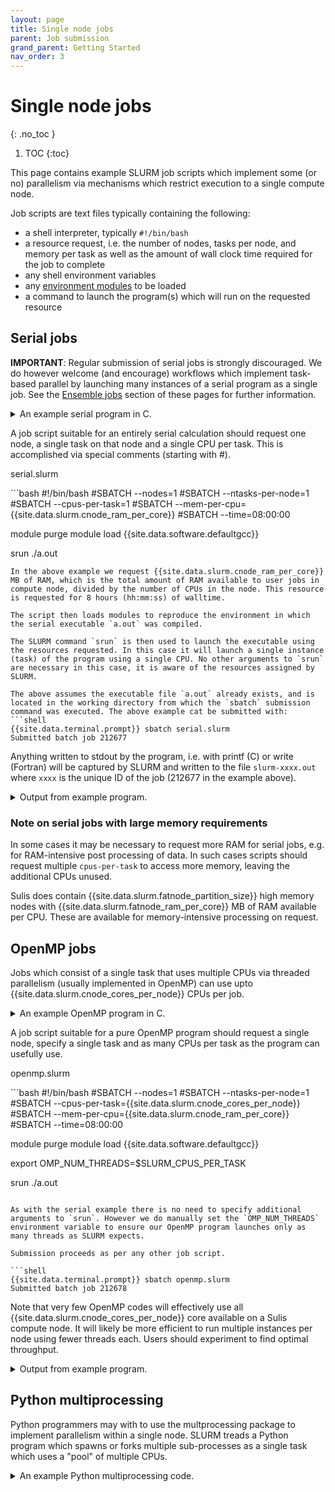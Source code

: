 ```yaml
---
layout: page
title: Single node jobs 
parent: Job submission
grand_parent: Getting Started
nav_order: 3
---
```


# Single node jobs
{: .no_toc }

1. TOC
{:toc}

This page contains example SLURM job scripts which implement some (or no) parallelism via mechanisms which restrict execution to a single compute node. 

Job scripts are text files typically containing the following:

- a shell interpreter, typically `#!/bin/bash`
- a resource request, i.e. the number of nodes, tasks per node, and memory per task as well as the amount of wall clock time required for the job to complete
- any shell environment variables
- any [environment modules](../../gettingstarted/software/modules) to be loaded
- a command to launch the program(s) which will run on the requested resource

<!-- DQ we might need a node here on charging model and node exclusivity. Will we always allocate (and charge for) a whole node to jobs which only use a fraction? --->

## Serial jobs

**IMPORTANT**: Regular submission of serial jobs is strongly discouraged. We do however welcome (and encourage) workflows which implement task-based parallel by launching many instances of a serial program as a single job. See the [Ensemble jobs](../../advanced/ensemble/) section of these pages for further information. 

<details markdown="block" class="detail">
  <summary>An example serial program in C.</summary>
A trivial serial job can be illustrated with the famous "Hello world" example in C. 

<p class="codeblock-label">hello_world.c</p>
```c 
#include <stdio.h>
int main() {
   printf("Hello World!");
   return 0;
}
``` 
This might be compiled into the executable `a.out` via:
```bash
{{site.data.terminal.prompt}} module load {{site.data.software.defaultgcc}}
{{site.data.terminal.prompt}} gcc hello_world.c
```
</details>

A job script suitable for an entirely serial calculation should request one node, a single task on that node and a single CPU per task. This is accomplished via special comments (starting with #).

<p class="codeblock-label">serial.slurm</p>
```bash
#!/bin/bash
#SBATCH --nodes=1
#SBATCH --ntasks-per-node=1
#SBATCH --cpus-per-task=1
#SBATCH --mem-per-cpu={{site.data.slurm.cnode_ram_per_core}}
#SBATCH --time=08:00:00

module purge
module load {{site.data.software.defaultgcc}}

srun ./a.out
```
In the above example we request {{site.data.slurm.cnode_ram_per_core}} MB of RAM, which is the total amount of RAM available to user jobs in compute node, divided by the number of CPUs in the node. This resource is requested for 8 hours (hh:mm:ss) of walltime.

The script then loads modules to reproduce the environment in which the serial executable `a.out` was compiled. 

The SLURM command `srun` is then used to launch the executable using the resources requested. In this case it will launch a single instance (task) of the program using a single CPU. No other arguments to `srun` are necessary in this case, it is aware of the resources assigned by SLURM.

The above assumes the executable file `a.out` already exists, and is located in the working directory from which the `sbatch` submission command was executed. The above example cat be submitted with:
```shell
{{site.data.terminal.prompt}} sbatch serial.slurm
Submitted batch job 212677
```
Anything written to stdout by the program, i.e. with printf (C) or write (Fortran) will be captured 
by SLURM and written to the file `slurm-xxxx.out` where `xxxx` is the unique ID of the job (212677 in the example above). 

<details markdown="block" class="detail">
  <summary>Output from example program.</summary>
```shell
{{site.data.terminal.prompt}} cat slurm-212677.out
Hello World!
```
</details>

### Note on serial jobs with large memory requirements

In some cases it may be necessary to request more RAM for serial jobs,  e.g. for RAM-intensive post processing of data. In such cases scripts should request multiple ``cpus-per-task`` to access more memory, leaving the additional CPUs unused.

Sulis does contain {{site.data.slurm.fatnode_partition_size}} high memory nodes with {{site.data.slurm.fatnode_ram_per_core}} MB of RAM available per CPU. These are available for memory-intensive processing on request.

## OpenMP jobs

Jobs which consist of a single task that uses multiple CPUs via threaded parallelism (usually implemented in OpenMP) can use upto {{site.data.slurm.cnode_cores_per_node}} CPUs per job.

<details markdown="block" class="detail">
  <summary>An example OpenMP program in C.</summary>
An extension of our trivial example from above. 

<p class="codeblock-label">omp_hello.c</p>
```c 
#include <stdio.h>
#include <omp.h>
int main ()  {
  int nthreads, tid;
#pragma omp parallel private(tid)
  {
    tid = omp_get_thread_num();
    printf("Hello world from thread = %d\n", tid);
    if (tid == 0) {
        nthreads = omp_get_num_threads();
        printf("Number of threads = %d\n", nthreads);
    }
  }
}
``` 
This might be compiled into the executable `a.out` via:
```bash
{{site.data.terminal.prompt}} module load {{site.data.software.defaultgcc}}
{{site.data.terminal.prompt}} gcc -fopenmp omp_hello.c
```
</details>

A job script suitable for a pure OpenMP program should request a single node, specify a single task and as many CPUs per task as the program can usefully use. 

<p class="codeblock-label">openmp.slurm</p>
```bash
#!/bin/bash
#SBATCH --nodes=1
#SBATCH --ntasks-per-node=1
#SBATCH --cpus-per-task={{site.data.slurm.cnode_cores_per_node}}
#SBATCH --mem-per-cpu={{site.data.slurm.cnode_ram_per_core}}
#SBATCH --time=08:00:00

module purge
module load {{site.data.software.defaultgcc}}

export OMP_NUM_THREADS=$SLURM_CPUS_PER_TASK

srun ./a.out
```

As with the serial example there is no need to specify additional arguments to `srun`. However we do manually set the `OMP_NUM_THREADS` environment variable to ensure our OpenMP program launches only as many threads as SLURM expects. 

Submission proceeds as per any other job script.

```shell
{{site.data.terminal.prompt}} sbatch openmp.slurm
Submitted batch job 212678
```

Note that very few OpenMP codes will effectively use all {{site.data.slurm.cnode_cores_per_node}} core available on a Sulis compute node. It will likely be more efficient to run multiple instances per node using fewer threads each. Users should experiment to find optimal throughput.

<details markdown="block" class="detail">
  <summary>Output from example program.</summary>
```shell
{{site.data.terminal.prompt}} cat slurm-212678.out
Hello world from thread = 6
Hello world from thread = 26
Hello world from thread = 32
Hello world from thread = 35
Hello world from thread = 42
Hello world from thread = 1
Hello world from thread = 2
Hello world from thread = 47
Hello world from thread = 45
Hello world from thread = 46
Hello world from thread = 4
Hello world from thread = 50
Hello world from thread = 51
Hello world from thread = 54
Hello world from thread = 7
Hello world from thread = 58
Hello world from thread = 59
Hello world from thread = 60
Hello world from thread = 61
Hello world from thread = 62
Hello world from thread = 63
Hello world from thread = 9
Hello world from thread = 66
Hello world from thread = 67
Hello world from thread = 69
Hello world from thread = 70
Hello world from thread = 72
Hello world from thread = 73
Hello world from thread = 74
Hello world from thread = 76
Hello world from thread = 79
Hello world from thread = 80
Hello world from thread = 82
Hello world from thread = 83
Hello world from thread = 84
Hello world from thread = 86
Hello world from thread = 87
Hello world from thread = 90
Hello world from thread = 89
Hello world from thread = 92
Hello world from thread = 94
Hello world from thread = 95
Hello world from thread = 98
Hello world from thread = 15
Hello world from thread = 100
Hello world from thread = 102
Hello world from thread = 16
Hello world from thread = 106
Hello world from thread = 108
Hello world from thread = 109
Hello world from thread = 110
Hello world from thread = 17
Hello world from thread = 113
Hello world from thread = 115
Hello world from thread = 117
Hello world from thread = 118
Hello world from thread = 120
Hello world from thread = 121
Hello world from thread = 123
Hello world from thread = 125
Hello world from thread = 126
Hello world from thread = 0
Hello world from thread = 25
Hello world from thread = 28
Hello world from thread = 30
Hello world from thread = 33
Hello world from thread = 38
Hello world from thread = 39
Hello world from thread = 5
Hello world from thread = 44
Hello world from thread = 48
Hello world from thread = 52
Hello world from thread = 55
Hello world from thread = 57
Hello world from thread = 65
Hello world from thread = 71
Hello world from thread = 75
Hello world from thread = 78
Hello world from thread = 14
Hello world from thread = 85
Hello world from thread = 88
Hello world from thread = 91
Hello world from thread = 96
Hello world from thread = 97
Hello world from thread = 101
Hello world from thread = 104
Hello world from thread = 18
Hello world from thread = 111
Hello world from thread = 114
Hello world from thread = 116
Hello world from thread = 119
Hello world from thread = 21
Hello world from thread = 24
Hello world from thread = 27
Hello world from thread = 29
Hello world from thread = 34
Hello world from thread = 36
Hello world from thread = 40
Hello world from thread = 41
Hello world from thread = 3
Hello world from thread = 43
Hello world from thread = 49
Hello world from thread = 53
Hello world from thread = 56
Hello world from thread = 64
Hello world from thread = 10
Hello world from thread = 68
Hello world from thread = 11
Hello world from thread = 77
Hello world from thread = 81
Hello world from thread = 127
Hello world from thread = 13
Hello world from thread = 93
Hello world from thread = 8
Hello world from thread = 99
Hello world from thread = 103
Hello world from thread = 105
Hello world from thread = 107
Hello world from thread = 112
Hello world from thread = 19
Hello world from thread = 22
Hello world from thread = 20
Hello world from thread = 122
Hello world from thread = 124
Hello world from thread = 23
Number of threads = 128
Hello world from thread = 31
Hello world from thread = 37
Hello world from thread = 12
```
</details>

## Python multiprocessing

Python programmers may with to use the multprocessing package to implement parallelism within a single node. SLURM treads a Python program which spawns or forks multiple sub-processes as a single task which uses a "pool" of multiple CPUs.

<details markdown="block" class="detail">
  <summary>An example Python multiprocessing code.</summary>
This squares the first `N` integers, distributing the work over a pool of `p` processes. 

<p class="codeblock-label">example_mp.py</p>
```python
import sys
from multiprocessing import Pool

if len(sys.argv) != 3:
    print("Usage ", argv[0]," <p> <N>")
    sys.exit()
else:
    p = int(sys.argv[1])
    N = int(sys.argv[2])
    
def f(x):
    return x*x

if __name__ == '__main__':

    # Create a list of inputs to the function f
    inputs = range(N)
    
    # Evaluate f for all inputs using a pool of processes
    with Pool(p) as my_pool:
        print(my_pool.map(f, inputs))
```
</details>

The following job script runs this example. The number of CPUs per task allocated by SLURM is passed into the Python script as the first argument and used to set the size of the multiprocessing pool equal to the number of CPUs per task allocated by SLURM. 

Note that the number of function inputs (specified by the second argument) does not need to match the size of the pool. Optimal load balancing across processors will occur when the number of inputs is a multiple of the pool size, assuming each input requires a similar amount of CPU time.

<p class="codeblock-label">multiprocessing.slurm</p>
```bash
#!/bin/bash
#SBATCH --nodes=1
#SBATCH --ntasks-per-node=1
#SBATCH --cpus-per-task={{site.data.slurm.cnode_cores_per_node}}
#SBATCH --mem-per-cpu={{site.data.slurm.cnode_ram_per_core}}
#SBATCH --time=08:00:00

module purge
module load {{site.data.software.defaultgcccore}} {{site.data.software.defaultpython}}

export p=$SLURM_CPUS_PER_TASK # Size of multiprocessing pool
export N=128                  # Number of inputs

# example_mp.py sets pool size from the first argument
srun python example_mp.py $p $N
```

<!-- A note of caution on use of the [Python subprocesses](https://docs.python.org/3/library/subprocess.html) within functions invoked by a multiprocessing pool. This may be desirable if using Python to launch multiple instances of a compiled serial program to implement an ensemble computing workflow. However the additional processes may be starved of CPU resource resulting in poor performance without specifying appropriate options to `srun`. This is discussed in more detail in the [Advanced topics](../../advanced/ensemble/subprocess/) section. -->

Submission proceeds as per any other job script.

```shell
{{site.data.terminal.prompt}} sbatch multiprocessing.slurm
Submitted batch job 212679
```
<details markdown="block" class="detail">
  <summary>Output from example program.</summary>
```shell
{{site.data.terminal.prompt}} cat slurm-212679.out
[0, 1, 4, 9, 16, 25, 36, 49, 64, 81, 100, 121, 144, 169, 196, 225, 256, 289, 324, 361, 400, 441, 484, 529, 576, 625, 676, 729, 784, 841, 900, 961, 1024, 1089, 1156, 1225, 1296, 1369, 1444, 1521, 1600, 1681, 1764, 1849, 1936, 2025, 2116, 2209, 2304, 2401, 2500, 2601, 2704, 2809, 2916, 3025, 3136, 3249, 3364, 3481, 3600, 3721, 3844, 3969, 4096, 4225, 4356, 4489, 4624, 4761, 4900, 5041, 5184, 5329, 5476, 5625, 5776, 5929, 6084, 6241, 6400, 6561, 6724, 6889, 7056, 7225, 7396, 7569, 7744, 7921, 8100, 8281, 8464, 8649, 8836, 9025, 9216, 9409, 9604, 9801, 10000, 10201, 10404, 10609, 10816, 11025, 11236, 11449, 11664, 11881, 12100, 12321, 12544, 12769, 12996, 13225, 13456, 13689, 13924, 14161, 14400, 14641, 14884, 15129, 15376, 15625, 15876, 16129]
```
Note that the list of outputs is ordered as per the list of inputs.
</details>

## Python joblib

Joblib is an alternative method of evaluating functions for a list of inputs in Python with the work distributed over multiple CPUs in a node. It is included as part of the SciPy-bundle environment module. 

A particular advantage of joblib over multiprocessing is that it can be easily adapted to implement parallelism over multiple nodes in a cluster by using the [Dask](https://dask.org/) backend as discussed in the [Advanced topics](../../advanced/ensemble/joblib/) section. For now we will restrict ourselves to the standard backend which is restricted to parallelism over a single node.

<details markdown="block" class="detail">
  <summary>An example Python joblib code.</summary>
This squares the first `N` integers, distributing the work over a pool of `p` processes. 

<p class="codeblock-label">example_joblib.py</p>
```python
import sys
from joblib import Parallel, delayed

if len(sys.argv) != 3:
    print("Usage ", argv[0]," <p> <N>")
    sys.exit()
else:
    p = int(sys.argv[1])
    N = int(sys.argv[2])
    
def f(x):
    return x*x

if __name__ == '__main__':

    # Create a list of inputs to the function f
    inputs = range(N)
    
    # Associate a list of outputs with delayed calls to f
    # with p processes available to evaluate them.
    outputs = Parallel(n_jobs=p)(delayed(f(i) for i in inputs))

    # Printing the outputs will cause then to be evaluated
    print(outputs)
```
</details>

The required job script is nearly identical to the multiprocessing example above with
the addition of the SciPy-bundle module. As before, the number of processes to use is passed into the python script as an argument.

<p class="codeblock-label">joblib.slurm</p>
```bash
#!/bin/bash
#SBATCH --nodes=1
#SBATCH --ntasks-per-node=1
#SBATCH --cpus-per-task={{site.data.slurm.cnode_cores_per_node}}
#SBATCH --mem-per-cpu={{site.data.slurm.cnode_ram_per_core}}
#SBATCH --time=08:00:00

module purge
module load {{site.data.software.defaultfoss}} {{site.data.software.defaultscipy}}

export p=$SLURM_CPUS_PER_TASK # Value to use as n_jobs for joblib
export N=128                  # Number of inputs

# example_joblib.py sets n_jobs from the first argument
srun python example_joblib.py $p $N
```

<!-- Similar caveats apply if using subprocess within junctions evaluated in parallel via joblib. This is discussed in more detail in the [Advanced topics](../../advanced/ensemble/subprocess/) section. -->

Submission proceeds as per any other job script.

```shell
{{site.data.terminal.prompt}} sbatch joblib.slurm
Submitted batch job 212680
```

<details markdown="block" class="detail">
  <summary>Output from example program.</summary>
```shell
{{site.data.terminal.prompt}} cat slurm-212680.out
[0, 1, 4, 9, 16, 25, 36, 49, 64, 81, 100, 121, 144, 169, 196, 225, 256, 289, 324, 361, 400, 441, 484, 529, 576, 625, 676, 729, 784, 841, 900, 961, 1024, 1089, 1156, 1225, 1296, 1369, 1444, 1521, 1600, 1681, 1764, 1849, 1936, 2025, 2116, 2209, 2304, 2401, 2500, 2601, 2704, 2809, 2916, 3025, 3136, 3249, 3364, 3481, 3600, 3721, 3844, 3969, 4096, 4225, 4356, 4489, 4624, 4761, 4900, 5041, 5184, 5329, 5476, 5625, 5776, 5929, 6084, 6241, 6400, 6561, 6724, 6889, 7056, 7225, 7396, 7569, 7744, 7921, 8100, 8281, 8464, 8649, 8836, 9025, 9216, 9409, 9604, 9801, 10000, 10201, 10404, 10609, 10816, 11025, 11236, 11449, 11664, 11881, 12100, 12321, 12544, 12769, 12996, 13225, 13456, 13689, 13924, 14161, 14400, 14641, 14884, 15129, 15376, 15625, 15876, 16129]
```
Note that the list of outputs is ordered as per the list of inputs.
</details>

